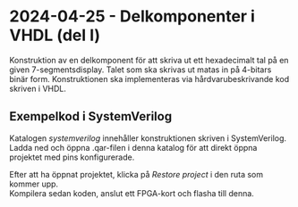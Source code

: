 # 2024-04-25 - Delkomponenter i VHDL (del I)

Konstruktion av en delkomponent för att skriva ut ett hexadecimalt tal på en given 7-segmentsdisplay.
Talet som ska skrivas ut matas in på 4-bitars binär form. Konstruktionen ska implementeras via hårdvarubeskrivande kod skriven i VHDL.

## Exempelkod i SystemVerilog
Katalogen *systemverilog* innehåller konstruktionen skriven i SystemVerilog.  
Ladda ned och öppna .qar-filen i denna katalog för att direkt öppna projektet med pins konfigurerade.  

Efter att ha öppnat projektet, klicka på *Restore project* i den ruta som kommer upp.  
Kompilera sedan koden, anslut ett FPGA-kort och flasha till denna.  

